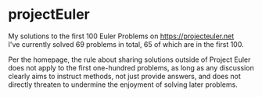 # projectEuler
My solutions to the first 100 Euler Problems on https://projecteuler.net  
I've currently solved 69 problems in total, 65 of which are in the first 100.  

Per the homepage, the rule about sharing solutions outside of Project Euler does not apply to the first one-hundred problems, as long as any discussion clearly aims to instruct methods, not just provide answers, and does not directly threaten to undermine the enjoyment of solving later problems.
